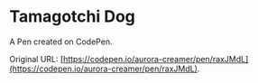 # Tamagotchi Dog

A Pen created on CodePen.

Original URL: [https://codepen.io/aurora-creamer/pen/raxJMdL](https://codepen.io/aurora-creamer/pen/raxJMdL).

